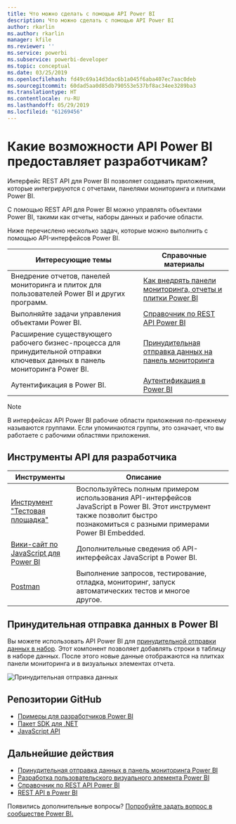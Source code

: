 ```yaml
---
title: Что можно сделать с помощью API Power BI
description: Что можно сделать с помощью API Power BI
author: rkarlin
ms.author: rkarlin
manager: kfile
ms.reviewer: ''
ms.service: powerbi
ms.subservice: powerbi-developer
ms.topic: conceptual
ms.date: 03/25/2019
ms.openlocfilehash: fd49c69a14d3dac6b1a045f6aba407ec7aac0deb
ms.sourcegitcommit: 60dad5aa0d85db790553e537bf8ac34ee3289ba3
ms.translationtype: HT
ms.contentlocale: ru-RU
ms.lasthandoff: 05/29/2019
ms.locfileid: "61269456"
---
```

# <a name="what-can-developers-do-with-the-power-bi-api"></a>Какие возможности API Power BI предоставляет разработчикам?

Интерфейс REST API для Power BI позволяет создавать приложения, которые интегрируются с отчетами, панелями мониторинга и плитками Power BI.

С помощью REST API для Power BI можно управлять объектами Power BI, такими как отчеты, наборы данных и рабочие области.

Ниже перечислено несколько задач, которые можно выполнить с помощью API-интерфейсов Power BI.

| **Интересующие темы** | **Справочные материалы** |
|----------------------------------------------------------------------------------|------------------------------------------------------------------------------------|
| Внедрение отчетов, панелей мониторинга и плиток для пользователей Power BI и других программ. | [Как внедрять панели мониторинга, отчеты и плитки Power BI](embedding-content.md) |
| Выполняйте задачи управления объектами Power BI. | [Справочник по REST API Power BI](https://docs.microsoft.com/rest/api/power-bi/) |
| Расширение существующего рабочего бизнес-процесса для принудительной отправки ключевых данных в панель мониторинга Power BI. | [Принудительная отправка данных на панель мониторинга](walkthrough-push-data.md) |
| Аутентификация в Power BI. | [Аутентификация в Power BI](get-azuread-access-token.md) |

> [!NOTE]
> В интерфейсах API Power BI рабочие области приложения по-прежнему называются группами. Если упоминаются группы, это означает, что вы работаете с рабочими областями приложения.

## <a name="api-developer-tools"></a>Инструменты API для разработчика

| Инструменты | Описание |  |  |
|-------------------------|---------------------------------------------------------------------------------------------------------------------------------------------------|---|---|
| [Инструмент "Тестовая площадка"](https://microsoft.github.io/PowerBI-JavaScript/demo) | Воспользуйтесь полным примером использования API-интерфейсов JavaScript в Power BI. Этот инструмент также позволит быстро познакомиться с разными примерами Power BI Embedded. |  |  |
| [Вики-сайт по JavaScript для Power BI](https://github.com/Microsoft/powerbi-javascript/wiki) | Дополнительные сведения об API-интерфейсах JavaScript в Power BI. |  |  |
| [Postman](https://www.getpostman.com/) | Выполнение запросов, тестирование, отладка, мониторинг, запуск автоматических тестов и многое другое. |

## <a name="push-data-into-power-bi"></a>Принудительная отправка данных в Power BI

Вы можете использовать API Power BI для [принудительной отправки данных в набор](walkthrough-push-data.md). Этот компонент позволяет добавлять строки в таблицу в наборе данных. После этого новые данные отображаются на плитках панели мониторинга и в визуальных элементах отчета.

![Принудительная отправка данных](media/what-can-you-do/powerbi-push-data.png)

## <a name="github-repositories"></a>Репозитории GitHub

* [Примеры для разработчиков Power BI](https://github.com/Microsoft/PowerBI-Developer-Samples)
* [Пакет SDK для .NET](https://github.com/Microsoft/PowerBI-CSharp)
* [JavaScript API](https://github.com/Microsoft/PowerBI-JavaScript)

## <a name="next-steps"></a>Дальнейшие действия

* [Принудительная отправка данных в панель мониторинга Power BI](walkthrough-push-data.md)
* [Разработка пользовательского визуального элемента Power BI](custom-visual-develop-tutorial.md)
* [Справочник по REST API Power BI](rest-api-reference.md)
* [REST API в Power BI](https://docs.microsoft.com/rest/api/power-bi/)

Появились дополнительные вопросы? [Попробуйте задать вопрос в сообществе Power BI.](http://community.powerbi.com/)

